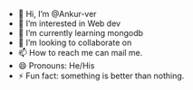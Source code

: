 - 👋 Hi, I’m @Ankur-ver
- 👀 I’m interested in Web dev
- 🌱 I’m currently learning mongodb
- 💞️ I’m looking to collaborate on 
- 📫 How to reach me can mail me.
- 😄 Pronouns: He/His
- ⚡ Fun fact: something is better than nothing.

<!---
Ankur-ver/Ankur-ver is a ✨ special ✨ repository because its `README.md` (this file) appears on your GitHub profile.
You can click the Preview link to take a look at your changes.
--->
